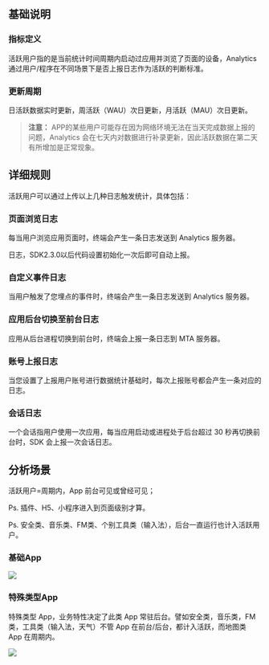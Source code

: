 ## 基础说明

### 指标定义
活跃用户指的是当前统计时间周期内启动过应用并浏览了页面的设备，Analytics 通过用户/程序在不同场景下是否上报日志作为活跃的判断标准。

### 更新周期
日活跃数据实时更新，周活跃（WAU）次日更新，月活跃（MAU）次日更新。
 
> **注意：**
> APP的某些用户可能存在因为网络环境无法在当天完成数据上报的问题，Analytics 会在七天内对数据进行补录更新，因此活跃数据在第二天有所增加是正常现象。
 
## 详细规则
活跃用户可以通过上传以上几种日志触发统计，具体包括：

### 页面浏览日志

每当用户浏览应用页面时，终端会产生一条日志发送到 Analytics 服务器。

日志，SDK2.3.0以后代码设置初始化一次后即可自动上报。

### 自定义事件日志

当用户触发了您埋点的事件时，终端会产生一条日志发送到 Analytics 服务器。

### 应用后台切换至前台日志

应用从后台进程切换到前台时，终端会上报一条日志到 MTA 服务器。

### 账号上报日志

当您设置了上报用户账号进行数据统计基础时，每次上报账号都会产生一条对应的日志。

### 会话日志

一个会话指用户使用一次应用，每当应用启动或进程处于后台超过 30 秒再切换前台时，SDK 会上报一次会话日志。

## 分析场景

活跃用户=周期内，App 前台可见或曾经可见；

Ps. 插件、H5、小程序进入到页面级别才算。

Ps. 安全类、音乐类、FM类、个别工具类（输入法），后台一直运行也计入活跃用户。

### 基础App

![](http://docs.developer.qq.com/mta/assets/active_scene.png)

### 特殊类型App

特殊类型 App，业务特性决定了此类 App 常驻后台。譬如安全类，音乐类，FM 类，工具类（输入法，天气）不管 App 在前台/后台，都计入活跃，而地图类 App 在周期内。

![](http://docs.developer.qq.com/mta/assets/active_scene_special.png)
